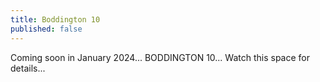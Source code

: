 ```yaml
---
title: Boddington 10
published: false
---
```

Coming soon in January 2024... BODDINGTON 10... Watch this space for details...
